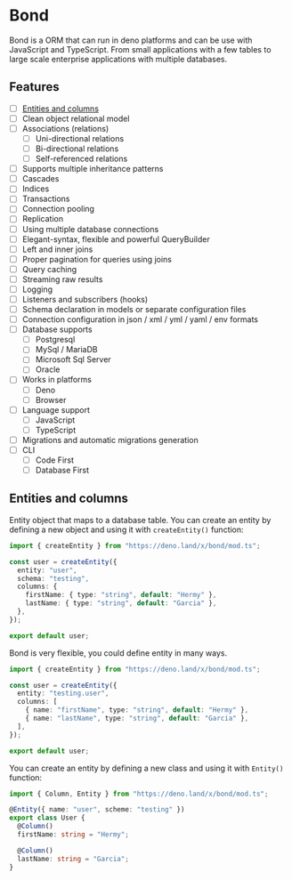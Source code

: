 # Bond

Bond is a ORM that can run in deno platforms and can be use with JavaScript and TypeScript. From small applications with
a few tables to large scale enterprise applications with multiple databases.

## Features

- [ ] [Entities and columns](#entities-and-columns)
- [ ] Clean object relational model
- [ ] Associations (relations)
  - [ ] Uni-directional relations
  - [ ] Bi-directional relations
  - [ ] Self-referenced relations
- [ ] Supports multiple inheritance patterns
- [ ] Cascades
- [ ] Indices
- [ ] Transactions
- [ ] Connection pooling
- [ ] Replication
- [ ] Using multiple database connections
- [ ] Elegant-syntax, flexible and powerful QueryBuilder
- [ ] Left and inner joins
- [ ] Proper pagination for queries using joins
- [ ] Query caching
- [ ] Streaming raw results
- [ ] Logging
- [ ] Listeners and subscribers (hooks)
- [ ] Schema declaration in models or separate configuration files
- [ ] Connection configuration in json / xml / yml / yaml / env formats
- [ ] Database supports
  - [ ] Postgresql
  - [ ] MySql / MariaDB
  - [ ] Microsoft Sql Server
  - [ ] Oracle
- [ ] Works in platforms
  - [ ] Deno
  - [ ] Browser
- [ ] Language support
  - [ ] JavaScript
  - [ ] TypeScript
- [ ] Migrations and automatic migrations generation
- [ ] CLI
  - [ ] Code First
  - [ ] Database First

## Entities and columns

Entity object that maps to a database table. You can create an entity by defining a new object and using it with
`createEntity()` function:

```typescript
import { createEntity } from "https://deno.land/x/bond/mod.ts";

const user = createEntity({
  entity: "user",
  schema: "testing",
  columns: {
    firstName: { type: "string", default: "Hermy" },
    lastName: { type: "string", default: "Garcia" },
  },
});

export default user;
```

Bond is very flexible, you could define entity in many ways.

```typescript
import { createEntity } from "https://deno.land/x/bond/mod.ts";

const user = createEntity({
  entity: "testing.user",
  columns: [
    { name: "firstName", type: "string", default: "Hermy" },
    { name: "lastName", type: "string", default: "Garcia" },
  ],
});

export default user;
```

You can create an entity by defining a new class and using it with `Entity()` function:

```typescript
import { Column, Entity } from "https://deno.land/x/bond/mod.ts";

@Entity({ name: "user", scheme: "testing" })
export class User {
  @Column()
  firstName: string = "Hermy";

  @Column()
  lastName: string = "Garcia";
}
```
